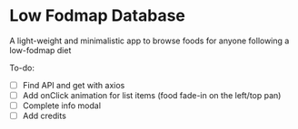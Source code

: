 # Low Fodmap Database
A light-weight and minimalistic app to browse foods for anyone following a low-fodmap diet

To-do:
- [ ] Find API and get with axios
- [ ] Add onClick animation for list items (food fade-in on the left/top pan)
- [ ] Complete info modal
- [ ] Add credits
